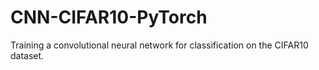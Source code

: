 # CNN-CIFAR10-PyTorch
Training a convolutional neural network for classification on the CIFAR10 dataset.
